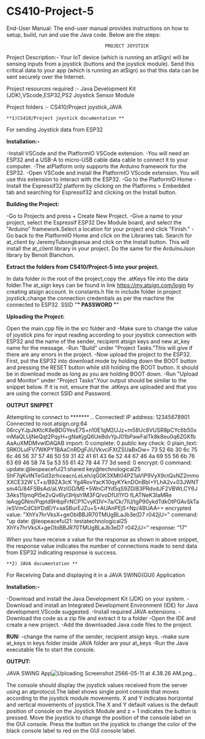 # CS410-Project-5
End-User Manual:
The end-user manual provides instructions on how to setup, build, run and use the Java code. Below are the steps:

										PROJECT JOYSTICK
                    
Project Description:- 
Your IoT device (which is running an atSign) will be sensing inputs from a joystick (buttons and the joystick module). Send this critical data to your app (which is running an atSign) so that this data can be sent securely over the Internet.  

Project resources required :-
Java Development Kit (JDK),VScode,ESP32,PS2 Joystick Sensor Module

Project folders :-
CS410/Project joystick,JAVA


 
	**1)CS410/Project joystick documentation **
  
  For sending Joystick data from ESP32

**Installation:-**

-Install VSCode and the PlatformIO VSCode extension.
-You will need an ESP32 and a USB-A to micro-USB cable data cable to connect it to your computer.
-The atPlatform only supports the Arduino framework for the ESP32.
-Open VSCode and install the PlatformIO VScode extension. You will use this extension to interact with the ESP32.
-Go to the PlatformIO Home 
-Install the Espressif32 platform by clicking on the Platforms > Embedded tab and searching for Espressif32 and clicking on the Install button.

**Building the Project:**

 -Go to Projects and press + Create New Project. 
 -Give a name to your project, select the Espressif ESP32 Dev Module board, and select the "Arduino" framework.Select a location for your project and click "Finish."
 -Go back to the PlatformIO Home and click on the Libraries tab. Search for at_client by JeremyTubongbanua and click on the Install button. This will install the at_client library in your project. Do the same for the ArduinoJson library by Benoit Blanchon.

**Extract the folders from CS410/Project-5 into your project.**

In data folder in the root of the project,copy the .atKeys file into the data folder.The at_sign keys can be found in link https://my.atsign.com/login by creating atsign account.
In constants.h file in include folder in project joystick,change the connection credentials as per the machine the connected to ESP32.
SSID "******"
 PASSWORD "******"


**Uploading the Project:**

Open the main.cpp file in the src folder and 
-Make sure to change the value of joystick pins for input reading according to your joystick connection with ESP32 and the name of the sender, recipient atsign keys and new at_key name for the message.
-Run "Build" under "Project Tasks.”This will give if there are any errors in the project.
-Now upload the project to the ESP32. First, put the ESP32 into download mode by holding down the BOOT button and pressing the RESET button while still holding the BOOT button. It should be in download mode as long as you are holding BOOT down. 
-Run "Upload and Monitor" under "Project Tasks”.Your output should be similar to the snippet below. If it is not, ensure that the .atKeys are uploaded and that you are using the correct SSID and Password.

**OUTPUT SNIPPET**

Attempting to connect to *******
..
Connected!
IP address: 12345678901
Connected to root.atsign.org:64
 06rcyYJpJkKtcK8eBDGYevE7S+n10E1qM2UJz+m58Uc8VUSR8pCYc6b50xmMaQLUjNeQqt2PqyH+gNaKjgQ6UeBdvYpJ01bPawFalTk8k8eu0q6ZGKfbAaAuXMDMvwIDAQAB import: 0
complete: 0
public key check: 0
plain_text: SRKOLulFV7WKPY1BAaCnRDgFJiUVkvciFXtZSUaBxDw=
73 52 6b 30 6c 75 6c 46 56 37 57 46 50 59 31 42 41 61 43 6e 52 44 67 46 4a 69 55 56 6b 76 63 69 46 58 74 5a 53 55 61 42 78 44 77 3d
seed: 0
encrypt: 0
command: update:@leopeaceful21:shared key@technological25 ShF7qKvtNTeGd3zrhceacnLeLeh/qG0K3XMt04PZ1aVIP9VyX9ctQsNZ2mmoXXCE32W
LT+s/B9ZA3cK Yg4RovYacK10qyKYknDOnBbI+YLhA2v+03JWNT sm4G/84FSBsAd/aLWzIGD/ME+5WnCifYd5qS9ZGI83PRdvdJF2VBWLCY6J3Aks11ljmqPI5e2vQv6lyI3Hjsh1M3FQ/voDfUI1YO fLATNeK3IaMRe leAqgGNm/Pqptd9HbpFrNCP1CvyKDV×7a/Ck/7IU/tgP90ykdTdkOtPGAvSkTa/eSVmCdCbYDdEiY×saSBurEJZu+5+AUAnPEjS+Np/4BUAA== encrypted value: "XhYx7hrVksX+geObiBBJR70TMUgBLaJb3e(D7 r042jU="
command: "up
date: @leopeaceful21: testatechnological25 XhYx7hrVksX+geObiBBJR70TMUgBLaJb3eD7 r042¡U=" 
response: "17"


When you have receive a value for the response as shown in above snippet, the response value indicates the number of connections made to send data from ESP32 indicating response is success.



	**2) JAVA documentation **


For Receiving Data and displaying it in a JAVA SWING(GUI) Application

**Installation:-**

-Download and install the Java Development Kit (JDK) on your system.
-Download and install an Integrated Development Environment (IDE) for Java development.VScode suggested. -Install required JAVA extensions.
-Download the code as a zip file and extract it to a folder
-Open the IDE and create a new project.
-Add the downloaded Java code files to the project.

**RUN:**
-change the name of the sender, recipient atsign keys.
-make sure at_keys in keys folder inside JAVA folder are your at_keys
-Run the Java executable file to start the console.


**OUTPUT:**

JAVA SWING App![Uploading Screenshot 2566-05-11 at 4.38.26 AM.png…]()



The console should display the joystick values received from the server using an atprotocol.The label shows single point console that moves according to the joystick module movements.
X and Y indicates horizontal and vertical movements of joystick.The X and Y default values is the default position of console on the Joystick Module and z = 1 indicates the button is pressed.
Move the joystick to change the position of the console label on the GUI console.
Press the button on the joystick to change the color of the black console label to red on the GUI console label.
 


